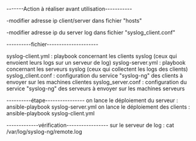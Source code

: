 -------Action à réaliser avant utilisation-----------

-modifier adresse ip client/server dans fichier "hosts"

-modifier adresse ip du server log dans fichier "syslog_client.conf"


----------fichier---------------------

syslog-client.yml : playbook concernant les clients syslog (ceux qui envoient leurs logs sur un serveur de log)
syslog-server.yml : playbook concernant les serveurs syslog (ceux qui collectent les logs des clients)
syslog_client.conf : configuration du service "syslog-ng" des clients à envoyer sur les machines clientes
syslog_server.conf : configuration du service "syslog-ng" des serveurs à envoyer sur les machines serveurs

----------étape---------------- 
on lance le déploiement du serveur : ansible-playbook syslog-server.yml
on lance le déploiement des clients : ansible-playbook syslog-client.yml 

-------------vérification----------------- 
sur le serveur de log : cat /var/log/syslog-ng/remote.log
